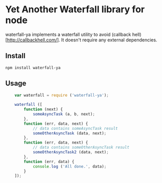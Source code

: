 # Yet Another Waterfall library for node

waterfall-ya implements a waterfall utility to avoid (callback hell)[http://callbackhell.com/]. It doesn't require
any external dependencies.


## Install

``` npm install waterfall-ya ```


## Usage

```javascript
	var waterfall = require ('waterfall-ya');
	
	waterfall ([
		function (next) {
			someAsyncTask (a, b, next);
		},
		function (err, data, next) {
			// data contains someAsyncTask result
			someOtherAsyncTask (data, next);		
		},
		function (err, data, next) {
			// data contains someOtherAsyncTask result
			someOtherAsyncTask2 (data, next);		
		},
		function (err, data) {
			console.log ('All done.', data);
		}
	]);
```


